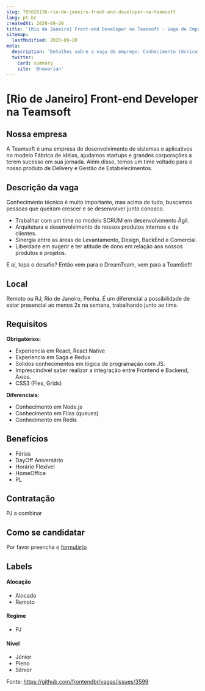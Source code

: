 ```yaml
---
slug: 705026136-rio-de-janeiro-front-end-developer-na-teamsoft
lang: pt-br
createdAt: 2020-09-20
title: '[Rio de Janeiro] Front-end Developer na Teamsoft - Vaga de Emprego'
sitemap:
  lastModified: 2020-09-20
meta:
  description: 'Detalhes sobre a vaga de emprego: Conhecimento técnico é muito importante, mas acima de tudo, buscamos pessoas que queiram crescer e se desenvolver junto conosco.  - Trabalhar com um time no modelo SCRUM em desenvolvimento Ágil. - Arquitetura e desenvolvimento de nossos produtos internos e de clientes. - Sinergia entre as áreas de Levantamento, Design, BackEnd e Comercial. - Liberdade em sugerir e ter atitude de dono em relação aos nossos produtos e projetos. E aí, topa o desafio? Então vem para o DreamTeam, vem para a TeamSoft!'
  twitter:
    card: summary
    site: '@nawarian'
---
```


# [Rio de Janeiro] Front-end Developer na Teamsoft

## Nossa empresa
A Teamsoft é uma empresa de desenvolvimento de sistemas e aplicativos no modelo Fábrica de idéias, ajudamos startups e grandes corporações a terem sucesso em sua jornada. Além disso, temos um time voltado para o nosso produto de Delivery e Gestão de Estabelecimentos.

## Descrição da vaga
Conhecimento técnico é muito importante, mas acima de tudo, buscamos pessoas que queiram crescer e se desenvolver junto conosco. 

- Trabalhar com um time no modelo SCRUM em desenvolvimento Ágil.
- Arquitetura e desenvolvimento de nossos produtos internos e de clientes.
- Sinergia entre as áreas de Levantamento, Design, BackEnd e Comercial.
- Liberdade em sugerir e ter atitude de dono em relação aos nossos produtos e projetos.

E aí, topa o desafio? Então vem para o DreamTeam, vem para a TeamSoft! 

## Local

Remoto ou RJ, Rio de Janeiro, Penha.
É um diferencial a possibilidade de estar presencial ao menos 2x na semana, trabalhando junto ao time.

## Requisitos

**Obrigatórios:**
- Experiencia em React, React Native
- Experiencia em Saga e Redux
- Solidos conhecimentos em lógica de programação com JS.
- Imprescindivel saber realizar a integração entre Frontend e Backend, Axios.
- CSS3 (Flex, Grids)

**Diferenciais:**
- Conhecimento em Node.js
- Conhecimento em Filas (queues)
- Conhecimento em Redis

## Benefícios

- Férias
- DayOff Aniversário
- Horário Flexível
- HomeOffice
- PL

## Contratação

PJ a combinar

## Como se candidatar

Por favor preencha o [formulário](https://forms.gle/FG5b6YAiQpFarg7J7)

## Labels

#### Alocação
- Alocado
- Remoto

#### Regime
- PJ

#### Nível
- Júnior
- Pleno
- Sênior




Fonte: https://github.com/frontendbr/vagas/issues/3599